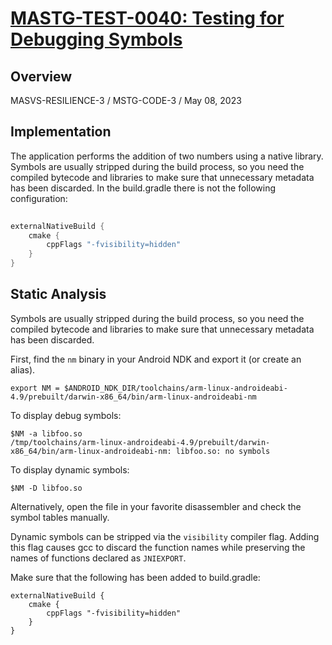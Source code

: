 # [MASTG-TEST-0040: Testing for Debugging Symbols](https://mas.owasp.org/MASTG/tests/android/MASVS-RESILIENCE/MASTG-TEST-0040)
## Overview
MASVS-RESILIENCE-3 / MSTG-CODE-3 / May 08, 2023

## Implementation
The application performs the addition of two numbers using a native library.
Symbols are usually stripped during the build process, so you need the compiled bytecode and libraries to make sure that unnecessary metadata has been discarded.
In the build.gradle there is not the following configuration:
```java
    
externalNativeBuild {
    cmake {
        cppFlags "-fvisibility=hidden"
    }
}
```


## Static Analysis
Symbols are usually stripped during the build process, so you need the compiled bytecode and libraries to make sure that unnecessary metadata has been discarded.

First, find the `nm` binary in your Android NDK and export it (or create an alias).

```
export NM = $ANDROID_NDK_DIR/toolchains/arm-linux-androideabi-4.9/prebuilt/darwin-x86_64/bin/arm-linux-androideabi-nm
```

To display debug symbols:

```
$NM -a libfoo.so
/tmp/toolchains/arm-linux-androideabi-4.9/prebuilt/darwin-x86_64/bin/arm-linux-androideabi-nm: libfoo.so: no symbols
```

To display dynamic symbols:

```
$NM -D libfoo.so
```

Alternatively, open the file in your favorite disassembler and check the symbol tables manually.

Dynamic symbols can be stripped via the `visibility` compiler flag. Adding this flag causes gcc to discard the function names while preserving the names of functions declared as `JNIEXPORT`.

Make sure that the following has been added to build.gradle:

```
externalNativeBuild {
    cmake {
        cppFlags "-fvisibility=hidden"
    }
}
```
